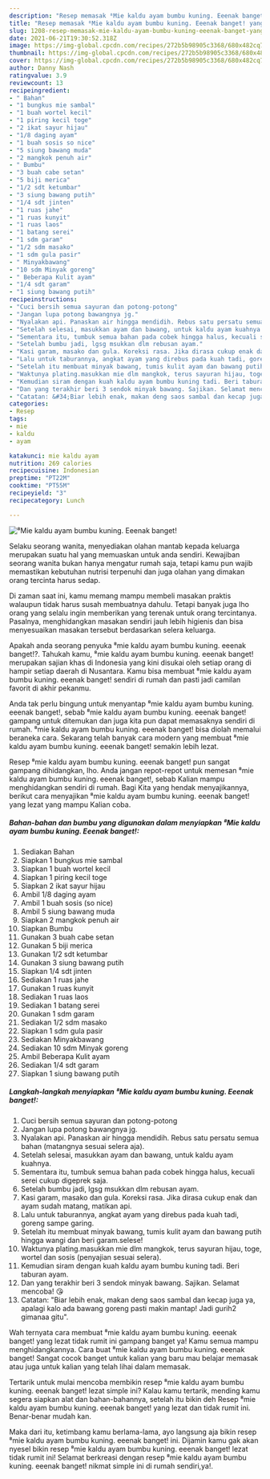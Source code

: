 ```yaml
---
description: "Resep memasak ⁸Mie kaldu ayam bumbu kuning. Eeenak banget! yang nikmat Untuk Jualan"
title: "Resep memasak ⁸Mie kaldu ayam bumbu kuning. Eeenak banget! yang nikmat Untuk Jualan"
slug: 1208-resep-memasak-mie-kaldu-ayam-bumbu-kuning-eeenak-banget-yang-nikmat-untuk-jualan
date: 2021-06-21T19:30:52.318Z
image: https://img-global.cpcdn.com/recipes/272b5b98905c3368/680x482cq70/⁸mie-kaldu-ayam-bumbu-kuning-eeenak-banget-foto-resep-utama.jpg
thumbnail: https://img-global.cpcdn.com/recipes/272b5b98905c3368/680x482cq70/⁸mie-kaldu-ayam-bumbu-kuning-eeenak-banget-foto-resep-utama.jpg
cover: https://img-global.cpcdn.com/recipes/272b5b98905c3368/680x482cq70/⁸mie-kaldu-ayam-bumbu-kuning-eeenak-banget-foto-resep-utama.jpg
author: Danny Nash
ratingvalue: 3.9
reviewcount: 13
recipeingredient:
- " Bahan"
- "1 bungkus mie sambal"
- "1 buah wortel kecil"
- "1 piring kecil toge"
- "2 ikat sayur hijau"
- "1/8 daging ayam"
- "1 buah sosis so nice"
- "5 siung bawang muda"
- "2 mangkok penuh air"
- " Bumbu"
- "3 buah cabe setan"
- "5 biji merica"
- "1/2 sdt ketumbar"
- "3 siung bawang putih"
- "1/4 sdt jinten"
- "1 ruas jahe"
- "1 ruas kunyit"
- "1 ruas laos"
- "1 batang serei"
- "1 sdm garam"
- "1/2 sdm masako"
- "1 sdm gula pasir"
- " Minyakbawang"
- "10 sdm Minyak goreng"
- " Beberapa Kulit ayam"
- "1/4 sdt garam"
- "1 siung bawang putih"
recipeinstructions:
- "Cuci bersih semua sayuran dan potong-potong"
- "Jangan lupa potong bawangnya jg."
- "Nyalakan api. Panaskan air hingga mendidih. Rebus satu persatu semua bahan (matangnya sesuai selera aja)."
- "Setelah selesai, masukkan ayam dan bawang, untuk kaldu ayam kuahnya."
- "Sementara itu, tumbuk semua bahan pada cobek hingga halus, kecuali serei cukup digeprek saja."
- "Setelah bumbu jadi, lgsg msukkan dlm rebusan ayam."
- "Kasi garam, masako dan gula. Koreksi rasa. Jika dirasa cukup enak dan ayam sudah matang, matikan api."
- "Lalu untuk taburannya, angkat ayam yang direbus pada kuah tadi, goreng sampe garing."
- "Setelah itu membuat minyak bawang, tumis kulit ayam dan bawang putih hingga wangi dan beri garam.selese!"
- "Waktunya plating.masukkan mie dlm mangkok, terus sayuran hijau, toge, wortel dan sosis (penyajian sesuai selera)."
- "Kemudian siram dengan kuah kaldu ayam bumbu kuning tadi. Beri taburan ayam."
- "Dan yang terakhir beri 3 sendok minyak bawang. Sajikan. Selamat mencoba! 😘"
- "Catatan: &#34;Biar lebih enak, makan deng saos sambal dan kecap juga ya, apalagi kalo ada bawang goreng pasti makin mantap! Jadi gurih2 gimanaa gitu&#34;."
categories:
- Resep
tags:
- mie
- kaldu
- ayam

katakunci: mie kaldu ayam 
nutrition: 269 calories
recipecuisine: Indonesian
preptime: "PT22M"
cooktime: "PT55M"
recipeyield: "3"
recipecategory: Lunch

---
```



![⁸Mie kaldu ayam bumbu kuning. Eeenak banget!](https://img-global.cpcdn.com/recipes/272b5b98905c3368/680x482cq70/⁸mie-kaldu-ayam-bumbu-kuning-eeenak-banget-foto-resep-utama.jpg)

Selaku seorang wanita, menyediakan olahan mantab kepada keluarga merupakan suatu hal yang memuaskan untuk anda sendiri. Kewajiban seorang  wanita bukan hanya mengatur rumah saja, tetapi kamu pun wajib memastikan kebutuhan nutrisi terpenuhi dan juga olahan yang dimakan orang tercinta harus sedap.

Di zaman  saat ini, kamu memang mampu membeli masakan praktis walaupun tidak harus susah membuatnya dahulu. Tetapi banyak juga lho orang yang selalu ingin memberikan yang terenak untuk orang tercintanya. Pasalnya, menghidangkan masakan sendiri jauh lebih higienis dan bisa menyesuaikan masakan tersebut berdasarkan selera keluarga. 



Apakah anda seorang penyuka ⁸mie kaldu ayam bumbu kuning. eeenak banget!?. Tahukah kamu, ⁸mie kaldu ayam bumbu kuning. eeenak banget! merupakan sajian khas di Indonesia yang kini disukai oleh setiap orang di hampir setiap daerah di Nusantara. Kamu bisa membuat ⁸mie kaldu ayam bumbu kuning. eeenak banget! sendiri di rumah dan pasti jadi camilan favorit di akhir pekanmu.

Anda tak perlu bingung untuk menyantap ⁸mie kaldu ayam bumbu kuning. eeenak banget!, sebab ⁸mie kaldu ayam bumbu kuning. eeenak banget! gampang untuk ditemukan dan juga kita pun dapat memasaknya sendiri di rumah. ⁸mie kaldu ayam bumbu kuning. eeenak banget! bisa diolah memalui beraneka cara. Sekarang telah banyak cara modern yang membuat ⁸mie kaldu ayam bumbu kuning. eeenak banget! semakin lebih lezat.

Resep ⁸mie kaldu ayam bumbu kuning. eeenak banget! pun sangat gampang dihidangkan, lho. Anda jangan repot-repot untuk memesan ⁸mie kaldu ayam bumbu kuning. eeenak banget!, sebab Kalian mampu menghidangkan sendiri di rumah. Bagi Kita yang hendak menyajikannya, berikut cara menyajikan ⁸mie kaldu ayam bumbu kuning. eeenak banget! yang lezat yang mampu Kalian coba.

<!--inarticleads1-->

##### Bahan-bahan dan bumbu yang digunakan dalam menyiapkan ⁸Mie kaldu ayam bumbu kuning. Eeenak banget!:

1. Sediakan  Bahan
1. Siapkan 1 bungkus mie sambal
1. Siapkan 1 buah wortel kecil
1. Siapkan 1 piring kecil toge
1. Siapkan 2 ikat sayur hijau
1. Ambil 1/8 daging ayam
1. Ambil 1 buah sosis (so nice)
1. Ambil 5 siung bawang muda
1. Siapkan 2 mangkok penuh air
1. Siapkan  Bumbu
1. Gunakan 3 buah cabe setan
1. Gunakan 5 biji merica
1. Gunakan 1/2 sdt ketumbar
1. Gunakan 3 siung bawang putih
1. Siapkan 1/4 sdt jinten
1. Sediakan 1 ruas jahe
1. Gunakan 1 ruas kunyit
1. Sediakan 1 ruas laos
1. Sediakan 1 batang serei
1. Gunakan 1 sdm garam
1. Sediakan 1/2 sdm masako
1. Siapkan 1 sdm gula pasir
1. Sediakan  Minyakbawang
1. Sediakan 10 sdm Minyak goreng
1. Ambil  Beberapa Kulit ayam
1. Sediakan 1/4 sdt garam
1. Siapkan 1 siung bawang putih




<!--inarticleads2-->

##### Langkah-langkah menyiapkan ⁸Mie kaldu ayam bumbu kuning. Eeenak banget!:

1. Cuci bersih semua sayuran dan potong-potong
1. Jangan lupa potong bawangnya jg.
1. Nyalakan api. Panaskan air hingga mendidih. Rebus satu persatu semua bahan (matangnya sesuai selera aja).
1. Setelah selesai, masukkan ayam dan bawang, untuk kaldu ayam kuahnya.
1. Sementara itu, tumbuk semua bahan pada cobek hingga halus, kecuali serei cukup digeprek saja.
1. Setelah bumbu jadi, lgsg msukkan dlm rebusan ayam.
1. Kasi garam, masako dan gula. Koreksi rasa. Jika dirasa cukup enak dan ayam sudah matang, matikan api.
1. Lalu untuk taburannya, angkat ayam yang direbus pada kuah tadi, goreng sampe garing.
1. Setelah itu membuat minyak bawang, tumis kulit ayam dan bawang putih hingga wangi dan beri garam.selese!
1. Waktunya plating.masukkan mie dlm mangkok, terus sayuran hijau, toge, wortel dan sosis (penyajian sesuai selera).
1. Kemudian siram dengan kuah kaldu ayam bumbu kuning tadi. Beri taburan ayam.
1. Dan yang terakhir beri 3 sendok minyak bawang. Sajikan. Selamat mencoba! 😘
1. Catatan: &#34;Biar lebih enak, makan deng saos sambal dan kecap juga ya, apalagi kalo ada bawang goreng pasti makin mantap! Jadi gurih2 gimanaa gitu&#34;.




Wah ternyata cara membuat ⁸mie kaldu ayam bumbu kuning. eeenak banget! yang lezat tidak rumit ini gampang banget ya! Kamu semua mampu menghidangkannya. Cara buat ⁸mie kaldu ayam bumbu kuning. eeenak banget! Sangat cocok banget untuk kalian yang baru mau belajar memasak atau juga untuk kalian yang telah lihai dalam memasak.

Tertarik untuk mulai mencoba membikin resep ⁸mie kaldu ayam bumbu kuning. eeenak banget! lezat simple ini? Kalau kamu tertarik, mending kamu segera siapkan alat dan bahan-bahannya, setelah itu bikin deh Resep ⁸mie kaldu ayam bumbu kuning. eeenak banget! yang lezat dan tidak rumit ini. Benar-benar mudah kan. 

Maka dari itu, ketimbang kamu berlama-lama, ayo langsung aja bikin resep ⁸mie kaldu ayam bumbu kuning. eeenak banget! ini. Dijamin kamu gak akan nyesel bikin resep ⁸mie kaldu ayam bumbu kuning. eeenak banget! lezat tidak rumit ini! Selamat berkreasi dengan resep ⁸mie kaldu ayam bumbu kuning. eeenak banget! nikmat simple ini di rumah sendiri,ya!.

